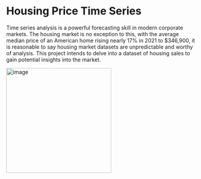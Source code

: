 # Housing Price Time Series 
Time series analysis is a powerful forecasting skill in modern corporate markets. The housing market is no exception to this, with the average median price of an American home rising nearly 17% in 2021 to $346,900, it is reasonable to say housing market datasets are unpredictable and worthy of analysis. This project intends to delve into a dataset of housing sales to gain potential insights into the market.

<img width="279" alt="image" src="https://github.com/user-attachments/assets/cf7e6d25-6009-4c3a-8141-31057f511b3d" />
